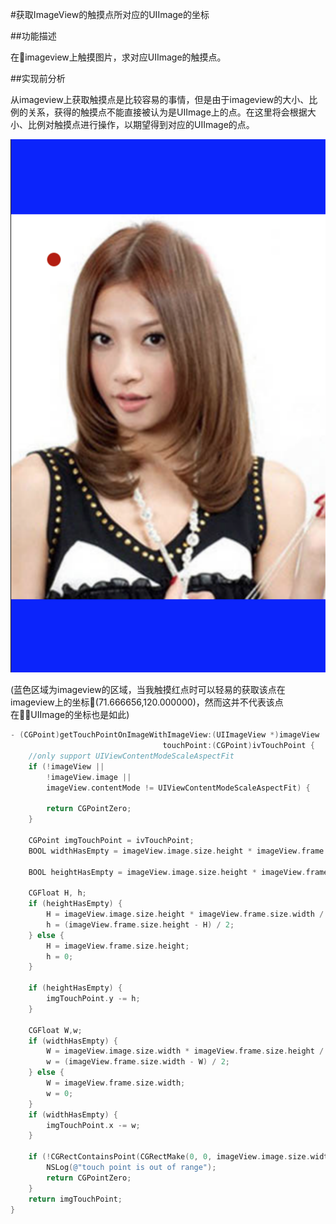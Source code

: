 #获取ImageView的触摸点所对应的UIImage的坐标

##功能描述

在imageview上触摸图片，求对应UIImage的触摸点。

##实现前分析

从imageview上获取触摸点是比较容易的事情，但是由于imageview的大小、比例的关系，获得的触摸点不能直接被认为是UIImage上的点。在这里将会根据大小、比例对触摸点进行操作，以期望得到对应的UIImage的点。

![pic1](https://github.com/MrYu4/MyUploadPicture/blob/master/图片触摸点.png?raw=true)

(蓝色区域为imageview的区域，当我触摸红点时可以轻易的获取该点在imageview上的坐标(71.666656,120.000000)，然而这并不代表该点在UIImage的坐标也是如此)

```Objective-C
- (CGPoint)getTouchPointOnImageWithImageView:(UIImageView *)imageView
                                  touchPoint:(CGPoint)ivTouchPoint {
    //only support UIViewContentModeScaleAspectFit
    if (!imageView ||
        !imageView.image ||
        imageView.contentMode != UIViewContentModeScaleAspectFit) {

        return CGPointZero;
    }

    CGPoint imgTouchPoint = ivTouchPoint;
    BOOL widthHasEmpty = imageView.image.size.height * imageView.frame.size.width > imageView.image.size.width * imageView.frame.size.height;

    BOOL heightHasEmpty = imageView.image.size.height * imageView.frame.size.width < imageView.image.size.width * imageView.frame.size.height;

    CGFloat H, h;
    if (heightHasEmpty) {
        H = imageView.image.size.height * imageView.frame.size.width / imageView.image.size.width;
        h = (imageView.frame.size.height - H) / 2;
    } else {
        H = imageView.frame.size.height;
        h = 0;
    }

    if (heightHasEmpty) {
        imgTouchPoint.y -= h;
    }

    CGFloat W,w;
    if (widthHasEmpty) {
        W = imageView.image.size.width * imageView.frame.size.height / imageView.image.size.height;
        w = (imageView.frame.size.width - W) / 2;
    } else {
        W = imageView.frame.size.width;
        w = 0;
    }
    if (widthHasEmpty) {
        imgTouchPoint.x -= w;
    }

    if (!CGRectContainsPoint(CGRectMake(0, 0, imageView.image.size.width, imageView.image.size.height), imgTouchPoint)) {
        NSLog(@"touch point is out of range");
        return CGPointZero;
    }
    return imgTouchPoint;
}
```

